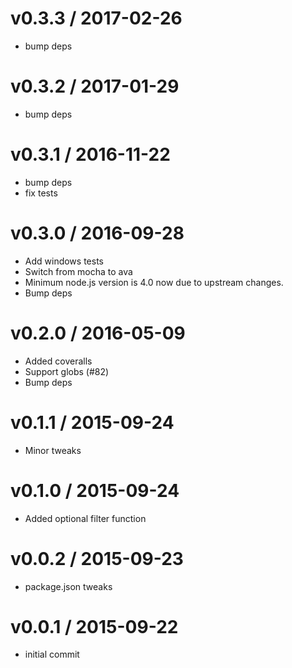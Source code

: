 v0.3.3 / 2017-02-26
==================

  * bump deps

v0.3.2 / 2017-01-29
===================

  * bump deps

v0.3.1 / 2016-11-22
===================

  * bump deps
  * fix tests

v0.3.0 / 2016-09-28
==================

  * Add windows tests
  * Switch from mocha to ava
  * Minimum node.js version is 4.0 now due to upstream changes.
  * Bump deps

v0.2.0 / 2016-05-09
===================

  * Added coveralls
  * Support globs (#82)
  * Bump deps

v0.1.1 / 2015-09-24
===================

  * Minor tweaks

v0.1.0 / 2015-09-24
===================

  * Added optional filter function

v0.0.2 / 2015-09-23
===================

  * package.json tweaks

v0.0.1 / 2015-09-22
===================

  * initial commit
